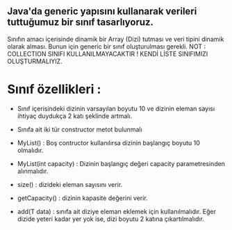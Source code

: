 ## Java'da generic yapısını kullanarak verileri tuttuğumuz bir sınıf tasarlıyoruz.

Sınıfın amacı içerisinde dinamik bir Array (Dizi) tutması ve veri tipini dinamik olarak alması. Bunun için generic bir sınıf oluşturulması gerekli.
NOT : COLLECTION SINIFI KULLANILMAYACAKTIR ! KENDİ LİSTE SINIFIMIZI OLUŞTURMALIYIZ.



# Sınıf özellikleri :



* Sınıf içerisindeki dizinin varsayılan boyutu 10 ve dizinin eleman sayısı ihtiyaç duydukça 2 katı şeklinde artmalı.


* Sınıfa ait iki tür constructor metot bulunmalı


* MyList() : Boş contructor kullanılırsa dizinin başlangıç boyutu 10 olmalıdır.


 * MyList(int capacity) : Dizinin başlangıç değeri capacity parametresinden alınmalıdır.


* size() : dizideki eleman sayısını verir.


* getCapacity() : dizinin kapasite değerini verir.


* add(T data) : sınıfa ait diziye eleman eklemek için kullanılmalıdır. Eğer dizide yeteri kadar yer yok ise, dizi boyutu 2 katına çıkartılmalıdır.
